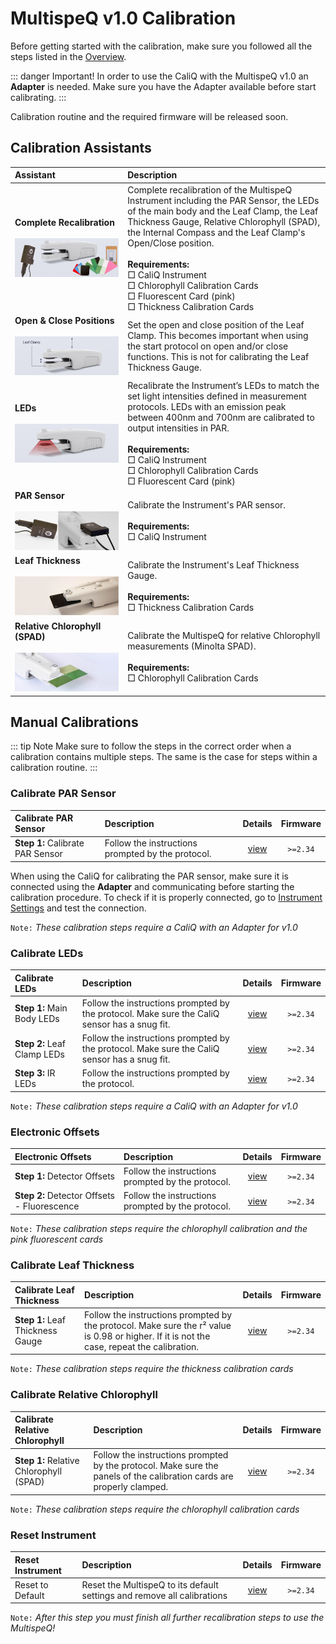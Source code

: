 # MultispeQ v1.0 Calibration

Before getting started with the calibration, make sure you followed all the steps listed in the [Overview](./overview.md).

::: danger Important!
In order to use the CaliQ with the MultispeQ v1.0 an **Adapter** is needed. Make sure you have the Adapter available before start calibrating.
:::

Calibration routine and the required firmware will be released soon.

## Calibration Assistants

| Assistant | Description |
| :-------- | :---------- |
| **Complete Recalibration**<br><br>![](./images/assistants/multispeq-complete-recalibration.jpg) | Complete recalibration of the MultispeQ Instrument including the PAR Sensor, the LEDs of the main body and the Leaf Clamp, the Leaf Thickness Gauge, Relative Chlorophyll (SPAD), the Internal Compass and the Leaf Clamp's Open/Close position.<br><br>**Requirements:**<br>&square; CaliQ Instrument<br>&square; Chlorophyll Calibration Cards<br>&square; Fluorescent Card (pink)<br>&square; Thickness Calibration Cards<br>|
| **Open & Close Positions**<br><br>![](./images/assistants/instrument-clamp-open-closed.jpg) | Set the open and close position of the Leaf Clamp. This becomes important when using the start protocol on open and/or close functions. This is not for calibrating the Leaf Thickness Gauge.|
| **LEDs**<br><br>![](./images/assistants/multispeq-calibrate-leds.jpg) | Recalibrate the Instrument’s LEDs to match the set light intensities defined in measurement protocols. LEDs with an emission peak between 400nm and 700nm are calibrated to output intensities in PAR.<br><br>**Requirements:**<br>&square; CaliQ Instrument<br>&square; Chlorophyll Calibration Cards<br>&square; Fluorescent Card (pink)<br>|
| **PAR Sensor**<br><br>![](./images/assistants/multispeq-calibrate-par-sensor.jpg) | Calibrate the Instrument's PAR sensor.<br><br>**Requirements:**<br>&square; CaliQ Instrument<br>|
| **Leaf Thickness**<br><br>![](./images/assistants/multispeq-calibrate-leaf-thickness.jpg) | Calibrate the Instrument's Leaf Thickness Gauge.<br><br>**Requirements:**<br>&square; Thickness Calibration Cards<br>|
| **Relative Chlorophyll (SPAD)**<br><br>![](./images/assistants/multispeq-clamp-spad-card.jpg) | Calibrate the MultispeQ for relative Chlorophyll measurements (Minolta SPAD).<br><br>**Requirements:**<br>&square; Chlorophyll Calibration Cards<br>|


## Manual Calibrations

::: tip Note
Make sure to follow the steps in the correct order when a calibration contains multiple steps. The same is the case for steps within a calibration routine.
:::

### Calibrate PAR Sensor

| Calibrate PAR Sensor | Description | Details | Firmware |
| :------------------- | :---------- | :-----: | :------: |
| **Step 1:** Calibrate PAR Sensor | Follow the instructions prompted by the protocol. | [view](https://photosynq.org/protocols/2225) | `>=2.34` |

When using the CaliQ for calibrating the PAR sensor, make sure it is connected using the **Adapter** and communicating before starting the calibration procedure. To check if it is properly connected, go to [Instrument Settings](https://help.photosynq.com/instruments/instrument-settings.html) and test the connection.

`Note:` *These calibration steps require a CaliQ with an Adapter for v1.0*

### Calibrate LEDs

| Calibrate LEDs | Description | Details | Firmware |
| :------------- | :---------- | :-----: | :------: |
| **Step 1:** Main Body LEDs | Follow the instructions prompted by the protocol. Make sure the CaliQ sensor has a snug fit. | [view](https://photosynq.org/protocols/2280) | `>=2.34` |
| **Step 2:** Leaf Clamp LEDs | Follow the instructions prompted by the protocol. Make sure the CaliQ sensor has a snug fit. | [view](https://photosynq.org/protocols/2279) | `>=2.34` |
| **Step 3:** IR LEDs | Follow the instructions prompted by the protocol. | [view](https://photosynq.org/protocols/2229) | `>=2.34` |

`Note:` *These calibration steps require a CaliQ with an Adapter for v1.0*

### Electronic Offsets

| Electronic Offsets | Description | Details | Firmware |
| :----------------- | :---------- | :-----: | :------: |
| **Step 1:** Detector Offsets | Follow the instructions prompted by the protocol. | [view](https://photosynq.org/protocols/2230) | `>=2.34` |
| **Step 2:** Detector Offsets - Fluorescence | Follow the instructions prompted by the protocol. | [view](https://photosynq.org/protocols/2231) | `>=2.34` |

`Note:` *These calibration steps require the chlorophyll calibration and the pink fluorescent cards*

### Calibrate Leaf Thickness

| Calibrate Leaf Thickness | Description | Details | Firmware |
| :----------------------- | :---------- | :-----: | :------: |
| **Step 1:** Leaf Thickness Gauge | Follow the instructions prompted by the protocol. Make sure the r² value is 0.98 or higher. If it is not the case, repeat the calibration. | [view](https://photosynq.org/protocols/2232) | `>=2.34` |

`Note:` *These calibration steps require the thickness calibration cards*

### Calibrate Relative Chlorophyll

| Calibrate Relative Chlorophyll | Description | Details | Firmware |
| :----------------------------- | :---------- | :-----: | :------: |
| **Step 1:** Relative Chlorophyll (SPAD) | Follow the instructions prompted by the protocol. Make sure the panels of the calibration cards are properly clamped. | [view](https://photosynq.org/protocols/1890) | `>=2.34` |

`Note:` *These calibration steps require the chlorophyll calibration cards*

### Reset Instrument

| Reset Instrument | Description | Details | Firmware |
| :--------------- | :---------- | :-----: | :------: |
| Reset to Default | Reset the MultispeQ to its default settings and remove all calibrations | [view](https://photosynq.org/protocols/2221) | `>=2.34` |

`Note:` *After this step you must finish all further recalibration steps to use the MultispeQ!*

